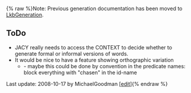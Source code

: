 {% raw %}Note: Previous generation documentation has been moved to
[LkbGeneration](https://delph-in.github.io/docs/tools/LkbGeneration).

## ToDo

- JACY really needs to access the CONTEXT to decide whether to
generate formal or informal versions of words.
- It would be nice to have a feature showing orthographic variation
  - \- maybe this could be done by convention in the predicate
names: block everything with "chasen" in the id-name

Last update: 2008-10-17 by MichaelGoodman [[edit](https://github.com/delph-in/docs/wiki/JacyGeneration/_edit)]{% endraw %}
